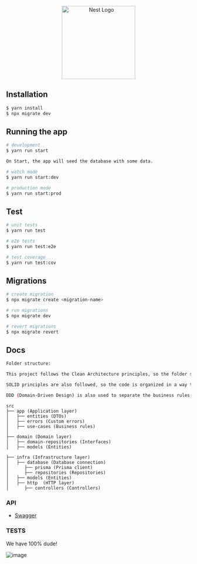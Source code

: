 <p align="center">
  <a href="http://nestjs.com/" target="blank"><img src="https://nestjs.com/img/logo-small.svg" width="200" alt="Nest Logo" /></a>
</p>

[circleci-image]: https://img.shields.io/circleci/build/github/nestjs/nest/master?token=abc123def456
[circleci-url]: https://circleci.com/gh/nestjs/nest

## Installation

```bash
$ yarn install
$ npx migrate dev
```

## Running the app

```bash
# development
$ yarn run start

On Start, the app will seed the database with some data.

# watch mode
$ yarn run start:dev

# production mode
$ yarn run start:prod
```

## Test

```bash
# unit tests
$ yarn run test

# e2e tests
$ yarn run test:e2e

# test coverage
$ yarn run test:cov
```

## Migrations

```bash
# create migration
$ npx migrate create <migration-name>

# run migrations
$ npx migrate dev

# revert migrations
$ npx migrate revert
```

## Docs

```bash
Folder structure:

This project follows the Clean Architecture principles, so the folder structure is divided into three layers: Application, Domain, and Infrastructure.

SOLID principles are also followed, so the code is organized in a way that is easy to maintain and test.

DDD (Domain-Driven Design) is also used to separate the business rules from the infrastructure.


```

```
src
├── app (Application layer)
│   ├── entities (DTOs)
│   ├── errors (Custom errors)
│   ├── use-cases (Business rules)
│
├── domain (Domain layer)
│   ├── domain-repositories (Interfaces)
│   ├── models (Entities)

├── infra (Infrastructure layer)
│   ├── database (Database connection)
│      ├── prisma (Prisma client)
│      ├── repositories (Repositories)
│   ├── models (Entities)
│   ├── http  (HTTP layer)
│      ├── controllers (Controllers)

```

### API

- [Swagger](http://localhost:3000/api)

### TESTS

We have 100% dude!

![image](https://github.com/AndreyElyan/golden-raspberry-api/assets/46023665/98b7afdf-cdd1-43d9-a24c-609503e2ecb8)

